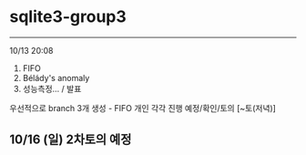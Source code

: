 # sqlite3-group3

------------------
10/13 20:08

 1. FIFO
 2. Bélády's anomaly
 3. 성능측정… / 발표
 
 우선적으로 branch 3개 생성 - FIFO 개인 각각 진행 예정/확인/토의 [~토(저녁)]

10/16 (일) 2차토의 예정
 -----------------
